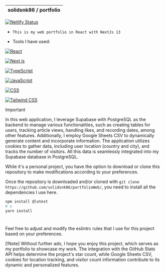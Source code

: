 | solidsnk86 / portfolio  |
--------------------------|

[![Netlify Status](https://api.netlify.com/api/v1/badges/5d10895b-1156-44e7-902b-6eb317642eb5/deploy-status)](https://app.netlify.com/sites/solidsnk86/deploys)

- `This is my web portfolio in React with NextJs 13`

* Tools I have used:

[![React](https://img.shields.io/badge/React-%2320232a.svg?style=for-the-badge&logo=react&logoColor=%2361DAFB)](https://reactjs.org/)

[![Next.js](https://img.shields.io/badge/Next.js-%23000000.svg?style=for-the-badge&logo=next.js&logoColor=white)](https://nextjs.org/)

[![TypeScript](https://img.shields.io/badge/TypeScript-%23007ACC.svg?style=for-the-badge&logo=typescript&logoColor=white)](https://www.typescriptlang.org/)

[![JavaScript](https://img.shields.io/badge/JavaScript-%23F7DF1E.svg?style=for-the-badge&logo=javascript&logoColor=black)](https://developer.mozilla.org/en-US/docs/Web/JavaScript)

[![CSS](https://img.shields.io/badge/CSS-%231572B6.svg?style=for-the-badge&logo=css3&logoColor=white)](https://developer.mozilla.org/en-US/docs/Web/CSS)

[![Tailwind CSS](https://img.shields.io/badge/Tailwind%20CSS-%2338B2AC.svg?style=for-the-badge&logo=tailwind-css&logoColor=white)](https://tailwindcss.com/)

> [!Important]
> In this web application, I leverage Supabase with PostgreSQL as the backend to manage various functionalities, such as creating tables for users, tracking article views, handling likes, and recording dates, among other features. Additionally, I employ Google Sheets CSV to dynamically generate content and incorporate information. The application utilizes cookies to gather data, including user location (country and city), and tracks the number of visitors. All this data is seamlessly integrated into my Supabase database in PostgreSQL.

While it's a personal project, you have the option to download or clone this repository to make modifications according to your preferences.

Once the repository is downloaded and/or cloned with `git clone https://github.com/solidsnk86/portfolioWeb/`, you need to install all the dependencies I use here.

```bash
npm install @latest
# o
yarn install
```
#

Feel free to adjust and modify the eslintrc rules that I use for this project based on your preferences.

[!Note]
Without further ado, I hope you enjoy this project, which serves as my portfolio to showcase my work. The integration with the GitHub Stats API helps determine the project's star count, while Google Sheets CSV, cookies for location tracking, and visitor count information contribute to its dynamic and personalized features.

